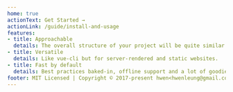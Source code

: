 ```yaml
---
home: true
actionText: Get Started →
actionLink: /guide/install-and-usage
features:
- title: Approachable
  details: The overall structure of your project will be quite similar to a normal Vue.js SPA.
- title: Versatile
  details: Like vue-cli but for server-rendered and static websites. 
- title: Fast by default
  details: Best practices baked-in, offline support and a lot of goodies.
footer: MIT Licensed | Copyright © 2017-present hwen<hwenleung@gmail.com>
---
```


<EasterEgg/>